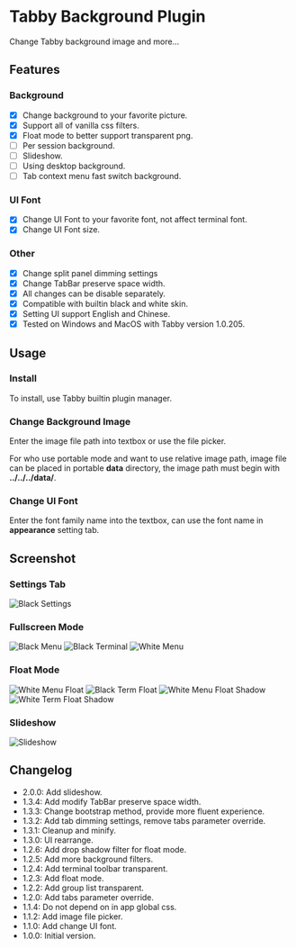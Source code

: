 # Tabby Background Plugin

Change Tabby background image and more...

## Features

### Background

- [x] Change background to your favorite picture.
- [x] Support all of vanilla css filters.
- [x] Float mode to better support transparent png.
- [ ] Per session background.
- [ ] Slideshow.
- [ ] Using desktop background.
- [ ] Tab context menu fast switch background.

### UI Font

- [x] Change UI Font to your favorite font, not affect terminal font.
- [x] Change UI Font size.

### Other

- [x] Change split panel dimming settings
- [x] Change TabBar preserve space width.
- [x] All changes can be disable separately.
- [x] Compatible with builtin black and white skin.
- [x] Setting UI support English and Chinese.
- [x] Tested on Windows and MacOS with Tabby version 1.0.205.

## Usage

### Install

To install, use Tabby builtin plugin manager.

### Change Background Image

Enter the image file path into textbox or use the file picker.

For who use portable mode and want to use relative image path, image file can be placed in portable **data** directory, the image path must begin with **../../../data/**.

### Change UI Font

Enter the font family name into the textbox, can use the font name in **appearance** setting tab.

## Screenshot

### Settings Tab

![Black Settings](screenshots/black_settings.png)

### Fullscreen Mode

![Black Menu](screenshots/black_menu.png)
![Black Terminal](screenshots/black_term.png)
![White Menu](screenshots/white_menu.png)

### Float Mode

![White Menu Float](screenshots/white_menu_float.png)
![Black Term Float](screenshots/black_term_float.png)
![White Menu Float Shadow](screenshots/white_menu_float_shadow.png)
![White Term Float Shadow](screenshots/white_term_float_shadow.png)

### Slideshow

![Slideshow](screenshots/slideshow.gif)

## Changelog

- 2.0.0: Add slideshow.
- 1.3.4: Add modify TabBar preserve space width.
- 1.3.3: Change bootstrap method, provide more fluent experience.
- 1.3.2: Add tab dimming settings, remove tabs parameter override.
- 1.3.1: Cleanup and minify.
- 1.3.0: UI rearrange.
- 1.2.6: Add drop shadow filter for float mode.
- 1.2.5: Add more background filters.
- 1.2.4: Add terminal toolbar transparent.
- 1.2.3: Add float mode.
- 1.2.2: Add group list transparent.
- 1.2.0: Add tabs parameter override.
- 1.1.4: Do not depend on in app global css.
- 1.1.2: Add image file picker.
- 1.1.0: Add change UI font.
- 1.0.0: Initial version.
